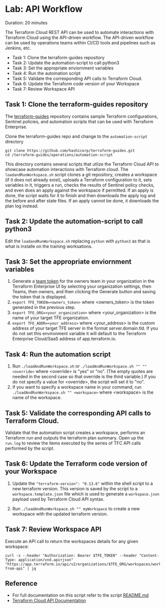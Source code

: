 # Lab: API Workflow

Duration: 20 minutes

The Terraform Cloud REST API can be used to automate interactions with Terraform Cloud using the API-driven workflow. The API-driven workflow can be used by operations teams within CI/CD tools and pipelines such as Jenkins, etc.

- Task 1: Clone the terraform-guides repository
- Task 2: Update the automation-script to call python3
- Task 3: Set the appropriate enviornment variables
- Task 4: Run the automation script
- Task 5: Validate the corresponding API calls to Terraform Cloud.
- Task 6: Update the Terraform code version of your Workspace
- Task 7: Review Workspace API

## Task 1: Clone the terraform-guides repository
The [terraform-guides](https://github.com/hashicorp/terraform-guides) repository contains sample Terraform configurations, Sentinel policies, and automation scripts that can be used with Terraform Enterprise.

Clone the terraform-guides repo and change to the `automation-script` directory
```
git clone https://github.com/hashicorp/terraform-guides.git
cd /terraform-guides/operations/automation-script
```

This directory contains several scripts that utlize the Terraform Cloud API to showcase automation interactions with Terraform cloud.  The `loadandRunWorkspace.sh` script clones a git repository, creates a workspace (if it does not already exist), uploads a Terraform configuration to it, sets variables in it, triggers a run, checks the results of Sentinel policy checks, and even does an apply against the workspace if permitted. If an apply is done, the script waits for it to finish and then downloads the apply log and the before and after state files. If an apply cannot be done, it downloads the plan log instead.


## Task 2:  Update the automation-script to call python3
Edit the `loadandRunWorkspace.sh` replacing `python` with `python3` as that is what is installe on the training worksations.


## Task 3: Set the appropriate enviornment variables

1. Generate a [team token](https://www.terraform.io/docs/enterprise/users-teams-organizations/service-accounts.html#team-service-accounts) for the owners team in your organization in the Terraform Enterprise UI by selecting your organization settings, then Teams, then owners, and then clicking the Generate button and saving the token that is displayed.
2. `export TFE_TOKEN=<owners_token>` where \<owners_token\> is the token generated in the previous step.
3. `export TFE_ORG=<your_organization>` where \<your_organization\> is the name of your target TFE organization.
4. `export TFE_ADDR=<your_address>` where \<your_address\> is the custom address of your target TFE server in the format server.domain.tld. If you do not set this environment variable it will default to the Terraform Enterprise Cloud/SaaS address of app.terraform.io.

## Task 4: Run the automation script

1. Run  `./loadAndRunWorkspace.sh` or `./loadAndRunWorkspace.sh "" "" <override>` where \<override\> is "yes" or "no". (The empty quotes are needed in the second case so that override is the third variable.) If you do not specify a value for \<override\>, the script will set it to "no".
2.  If you want to specify a workspace name in your command, run `./loadAndRunWorkspace.sh "" <workspace>` where \<workspace\> is the name of the workspace.

## Task 5: Validate the corresponding API calls to Terraform Cloud.

Validate that the automation script creates a workspace, performs an Terraform run and outputs the terraform plan summary.  Open up the `run.log` to review the items executed by the series of TFC API calls performed by the script.

## Task 6: Update the Terraform code version of your Workspace
1. Update the `"terraform-version": "0.13.6"` within the shell script to a new terraform version.  This version is saved by the script to a `workspace.template.json` file which is used to generate a `workspace.json` payload used by Terraform Cloud API syntax.

2. Run `./loadAndRunWorkspace.sh "" myWorkspace` to create a new workspace with the updated terraform version.


## Task 7: Review Workspace API
Execute an API call to return the workspaces details for any given workspace:

```
curl -s --header "Authorization: Bearer $TFE_TOKEN" --header "Content-Type: application/vnd.api+json" "https://app.terraform.io/api/v2/organizations/$TFE_ORG/workspaces/workspace-from-api" | jq
```

## Reference
- For full documentation on this script refer to the script [README.md](https://github.com/hashicorp/terraform-guides/blob/master/operations/automation-script/README.md)
- [Terraform Cloud API Documentation](https://www.terraform.io/docs/cloud/api/index.html)